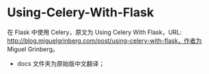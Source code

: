Using-Celery-With-Flask
=======================

在 Flask 中使用 Celery，原文为 Using Celery With Flask，URL: http://blog.miguelgrinberg.com/post/using-celery-with-flask，作者为 Miguel Grinberg。

* docs 文件夹为原始版中文翻译；